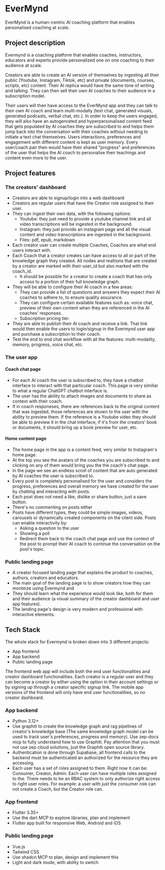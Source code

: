 
# EverMynd
EverMynd is a human-centric AI coaching platform that enables personalised coaching at scale.

## Project description
Evermynd is a coaching platform that enables coaches, instructors, educators and experts provide personalized one on one coaching to their audience at scale.

Creators are able to create an AI version of themselves by ingesting all their public (Youtube, Instagram, Tiktok, etc) and private (documents, courses, scripts, etc) content. Their AI replica would have the same tone of writing and talking. They can then sell their own AI coaches to their audience in a subscription model.

Their users will then have access to the EverMynd app and they can talk to their own AI coach and learn multi-modally (text chat, generated visuals, generated podcasts, verbal chat, etc.). In order to keep the users engaged, they will also have an autogenrated and hyperpersonalised content feed that gets populated by AI coaches they are subscribed to and helps them jump back into the conversation with their coaches without needing to initiate a text chat themselves. Users interactions, preferences and engagement with different content is kept as user memory. Every user/coach pair then would have their shared "progress" and preferences of the user that helps the AI coach to personalise their teachings and content even more to the user.

## Project features

### The creators' dashboard
* Creators are able to signup/login into a web dashboard
* Creators are regular users that have the Creator role assigned to their user. 
* They can ingest their own data, with the following options:
  * Youtube: they just need to provide a youtube channel link and all video transcriptions will be ingested in the background.
  * Instagram: they just provide an instagram page and all the visual content and video transcriptions are ingested in the background.
  * Files: pdf, epub, markdown
* Each creator user can create multiple Coaches, Coaches are what end users interact with. 
* Each Coach that a creator creates can have access to all or part of the knowledge graph they created. All nodes and realtions that are created by a creator are marked with their user_id but also marked with the coach_id.
  * It should be possible for a creator to create a coach that has only access to a portion of their full knowledge graph.
* They will be able to configure their AI coach in a few areas:
  * They can provide a list of questions and answers they expect their AI coaches to adhere to, to ensure quality assurance.
  * They can configure certain available features such as: voice chat, preview of their own content when they are referenced in the AI coaches' responses.
  * Subscription pricing tier.
* They are able to publish their AI coach and receive a link. That link would then enable the users to login/signup in the Evermynd user app and purchase a subscription to their coach.
* Test the end to end chat workflow with all the features: multi-modality, memory, progress, voice chat, etc. 

### The user app
#### Coach chat page
* For each AI coach the user is subscribed to, they have a chatbot interface to interact with that particular coach. This page is very similiar to what a regular ChatGPT chatbot interface is.
* The user has the ability to attach images and documents to share as context with their coach.
* If in coach responeses, there are references back to the original content that was ingested, those references are shown to the user with the ability to preview them. If the reference is a Youtube video they should be able to preview it in the chat interface, if it's from the creators' book or documents, it should bring up a book preview for user, etc.

#### Home content page
* The home page in the app is a content feed, very similar to Instagram's home page. 
* At the top you see the avatars of the coaches you are subscribed to and clicking on any of them would bring you the the coach's chat page.
* In the page we see an endless scroll of content that are auto generated by AI coaches the user is subscribed to.
* Every post is completely personalised for the user and considers the progress, preferences and overall memory we have created for the user by chatting and interacting with posts.
* Each post does not need a like, dislike or share button, just a save button.
* There's no commenting on posts either
* Posts have different types, they could be simple images, videos, carousels or dynamically created components on the client side. Posts can enable interactivity by:
  * Asking a question to the user
  * Showing a poll
  * Redirect them back to the coach chat page and use the context of the post to prompt their AI coach to continue the conversation on the post's topic.

### Public landing page
* A creator focused landing page that explains the product to coaches, authors, creators and educators. 
* The main goal of the landing page is to show creators how they can monteize using Evermynd and
* They should learn what the experience would look like, both for them and their audience (a visual summary of the creator dashboard and user app features).
* The landing page's design is very modern and professional with interactive elements.

## Tech Stack

The whole stack for Evermynd is broken down into 3 different projects:
* App frontend
* App backend
* Public landing page

The frontend web app will include both the end user functionalities and creator dashboard functionalities. Each creator is a regular user and they can become a creator by either using the option in their account settings or by signing up through a creator specific signup link. The mobile app versions of the frontend will only have end user functionalities, so no creator dashboard.

### App backend
* Python 3.12+
* Use graphiti to create the knowledge graph and rag pipelines of creator's knowledge base (The same knowledge graph model can be used to track user's preferences, progress and memory). Use zep-docs mcp to fully understand how to use Graphiti. Pay attention that you must not use zep cloud solutions, just the Graphiti open source library.
* Authentication is done through Supabase, all frontend calls to the backend must be authenticated an authorized for the resource they are accessing. 
* Each user has a set of roles assigned to them. Right now it can be: Consumer, Creator, Admin. Each user can have multiple roles assigned to the. There needs to be an RBAC system to only authorize right access to right user roles.  For example: a user with just the consumer role can not create a Coach, but the Creator role can. 

### App frontend
* Flutter 3.35+
* Use the dart MCP to explore libraries, plan and implement
* Flutter app built for responsive Web, Android and iOS
  
### Public landing page
* Vue.js
* Tailwind CSS
* Use shadcn MCP to plan, design and implement this
* Light and dark mode, with ability to switch
